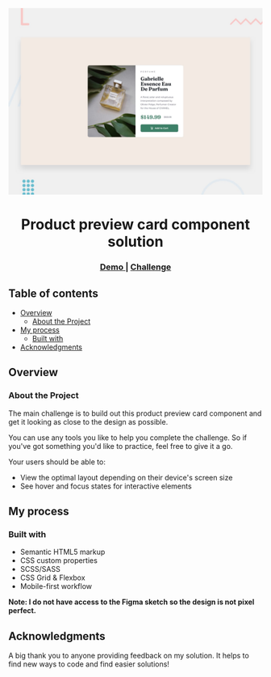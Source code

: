 ![](./design/desktop-preview.jpg)
<h1 align= "center">Product preview card component solution</h1>

<div align="center">
  <h3>
    <a href="https://storied-sprite-31c7d1.netlify.app/">
      Demo
    </a>
    <span> | </span>
    <a href="https://www.frontendmentor.io/challenges/product-preview-card-component-GO7UmttRfa">
      Challenge
    </a>
  </h3>
</div>

## Table of contents

- [Overview](#overview)
  - [About the Project](#About-the-Project)
- [My process](#my-process)
  - [Built with](#built-with)
- [Acknowledgments](#acknowledgments)



## Overview

### About the Project

 The main challenge is to build out  this product preview card component and get it looking as close to the design as possible.

You can use any tools you like to help you complete the challenge. So if you've got something you'd like to practice, feel free to give it a go.


Your users should be able to:
- View the optimal layout depending on their device's screen size
- See hover and focus states for interactive elements

## My process

### Built with

- Semantic HTML5 markup
- CSS custom properties
- SCSS/SASS
- CSS Grid & Flexbox
- Mobile-first workflow


**Note: I do not have access to the Figma sketch so the design is not pixel perfect.**

## Acknowledgments

A big thank you to anyone providing feedback on my solution. It helps to find new ways to code and find easier solutions!